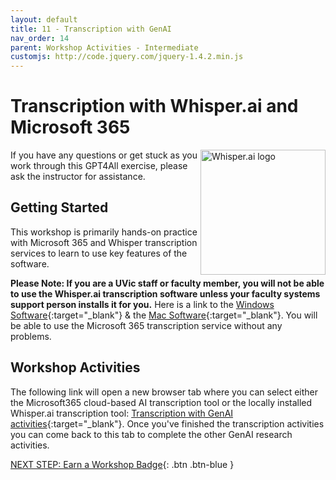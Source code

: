 ```yaml
---
layout: default
title: 11 - Transcription with GenAI
nav_order: 14
parent: Workshop Activities - Intermediate
customjs: http://code.jquery.com/jquery-1.4.2.min.js
--- 
```


# Transcription with Whisper.ai and Microsoft 365
<img src="https://uviclibraries.github.io/transcription/media/whisper-ai-logo.png" style="float:right;width:200px;" alt="Whisper.ai logo">
If you have any questions or get stuck as you work through this GPT4All exercise, please ask the instructor for assistance.

## Getting Started
This workshop is primarily hands-on practice with Microsoft 365 and Whisper transcription services to learn to use key features of the software.

**Please Note: If you are a UVic staff or faculty member, you will not be able to use the Whisper.ai transcription software unless your faculty systems support person installs it for you.** Here is a link to the [Windows Software](https://download.gowhisper.io/){:target="_blank"} & the [Mac Software](https://goodsnooze.gumroad.com/l/macwhisper){:target="_blank"}. You will be able to use the Microsoft 365 transcription service without any problems. 

## Workshop Activities

The following link will open a new browser tab where you can select either the Microsoft365 cloud-based AI transcription tool or the locally installed Whisper.ai transcription tool:
[Transcription with GenAI activities](https://uviclibraries.github.io/transcription/workshop-activities.html){:target="_blank"}. Once you've finished the transcription activities you can come back to this tab to complete the other GenAI research activities.

[NEXT STEP: Earn a Workshop Badge](informal-credentials.html){: .btn .btn-blue }
